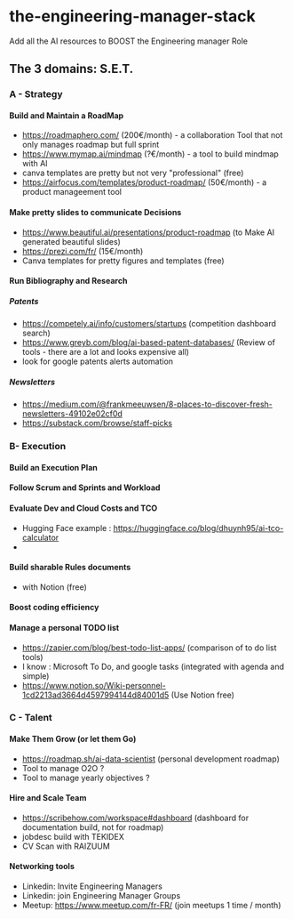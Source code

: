 # the-engineering-manager-stack
Add all the AI resources to BOOST the Engineering manager Role

## The 3 domains: S.E.T.
### A - Strategy  
#### Build and Maintain a RoadMap  
- https://roadmaphero.com/  (200€/month) - a collaboration Tool that not only manages roadmap but full sprint
- https://www.mymap.ai/mindmap (?€/month) - a tool to build mindmap with AI
- canva templates are pretty but not very "professional" (free)  
- https://airfocus.com/templates/product-roadmap/ (50€/month) - a product manageement tool
  
#### Make pretty slides to communicate Decisions  
- https://www.beautiful.ai/presentations/product-roadmap (to Make AI generated beautiful slides)
- https://prezi.com/fr/ (15€/month)
- Canva templates for pretty figures and templates (free)  

#### Run Bibliography and Research  
##### Patents  
- https://competely.ai/info/customers/startups (competition dashboard search)
- https://www.greyb.com/blog/ai-based-patent-databases/ (Review of tools - there are a lot and looks expensive all)
- look for google patents alerts automation
##### Newsletters
- https://medium.com/@frankmeeuwsen/8-places-to-discover-fresh-newsletters-49102e02cf0d
- https://substack.com/browse/staff-picks  

### B- Execution  
#### Build an Execution Plan  
#### Follow Scrum and Sprints and Workload  
#### Evaluate Dev and Cloud Costs and TCO  
- Hugging Face example : https://huggingface.co/blog/dhuynh95/ai-tco-calculator
- 
#### Build sharable Rules documents  
- with Notion (free)  
#### Boost coding efficiency  
#### Manage a personal TODO list  
- https://zapier.com/blog/best-todo-list-apps/ (comparison of to do list tools)
- I know : Microsoft To Do, and google tasks (integrated with agenda and simple)
- https://www.notion.so/Wiki-personnel-1cd2213ad3664d4597994144d84001d5 (Use Notion free)  

### C - Talent   
#### Make Them Grow (or let them Go)  
- https://roadmap.sh/ai-data-scientist (personal development roadmap)
- Tool to manage O2O ?
- Tool to manage yearly objectives ?  
#### Hire and Scale Team  
- https://scribehow.com/workspace#dashboard (dashboard for documentation build, not for roadmap)
- jobdesc build with TEKIDEX  
- CV Scan with RAIZUUM  
#### Networking tools  
- Linkedin: Invite Engineering Managers  
- Linkedin: join Engineering Manager Groups
- Meetup: https://www.meetup.com/fr-FR/ (join meetups 1 time / month)

